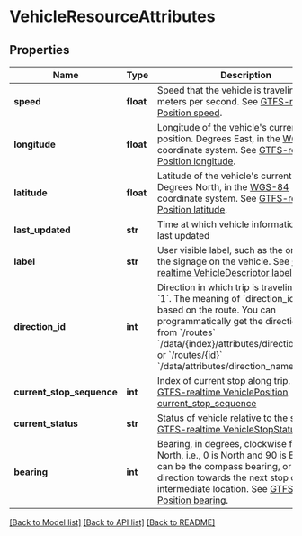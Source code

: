 # VehicleResourceAttributes

## Properties
Name | Type | Description | Notes
------------ | ------------- | ------------- | -------------
**speed** | **float** | Speed that the vehicle is traveling in meters per second. See [GTFS-realtime Position speed](https://github.com/google/transit/blob/master/gtfs-realtime/spec/en/reference.md#message-position). | [optional] 
**longitude** | **float** | Longitude of the vehicle&#39;s current position.  Degrees East, in the [WGS-84](https://en.wikipedia.org/wiki/World_Geodetic_System#Longitudes_on_WGS.C2.A084) coordinate system. See [GTFS-realtime Position longitude](https://github.com/google/transit/blob/master/gtfs-realtime/spec/en/reference.md#message-position). | [optional] 
**latitude** | **float** | Latitude of the vehicle&#39;s current position. Degrees North, in the [WGS-84](https://en.wikipedia.org/wiki/World_Geodetic_System#A_new_World_Geodetic_System:_WGS.C2.A084) coordinate system. See [GTFS-realtime Position latitude](https://github.com/google/transit/blob/master/gtfs-realtime/spec/en/reference.md#message-position). | [optional] 
**last_updated** | **str** | Time at which vehicle information was last updated | [optional] 
**label** | **str** | User visible label, such as the one of on the signage on the vehicle.  See [GTFS-realtime VehicleDescriptor label](https://github.com/google/transit/blob/master/gtfs-realtime/spec/en/reference.md#message-vehicledescriptor). | [optional] 
**direction_id** | **int** | Direction in which trip is traveling: &#x60;0&#x60; or &#x60;1&#x60;.  The meaning of &#x60;direction_id&#x60; varies based on the route. You can programmatically get the direction names from &#x60;/routes&#x60; &#x60;/data/{index}/attributes/direction_names&#x60; or &#x60;/routes/{id}&#x60; &#x60;/data/attributes/direction_names&#x60;.   | [optional] 
**current_stop_sequence** | **int** | Index of current stop along trip. See [GTFS-realtime VehiclePosition current_stop_sequence](https://github.com/google/transit/blob/master/gtfs-realtime/spec/en/reference.md#message-vehicleposition) | [optional] 
**current_status** | **str** | Status of vehicle relative to the stops. See [GTFS-realtime VehicleStopStatus](https://github.com/google/transit/blob/master/gtfs-realtime/spec/en/reference.md#enum-vehiclestopstatus).  | _**Value**_       | _**Description**_                                                                                          | |-------------------|------------------------------------------------------------------------------------------------------------| | **INCOMING_AT**   | The vehicle is just about to arrive at the stop (on a stop display, the vehicle symbol typically flashes). | | **STOPPED_AT**    | The vehicle is standing at the stop.                                                                       | | **IN_TRANSIT_TO** | The vehicle has departed the previous stop and is in transit.                                              |   | [optional] 
**bearing** | **int** | Bearing, in degrees, clockwise from True North, i.e., 0 is North and 90 is East. This can be the compass bearing, or the direction towards the next stop or intermediate location. See [GTFS-realtime Position bearing](https://github.com/google/transit/blob/master/gtfs-realtime/spec/en/reference.md#message-position). | [optional] 

[[Back to Model list]](../README.md#documentation-for-models) [[Back to API list]](../README.md#documentation-for-api-endpoints) [[Back to README]](../README.md)



